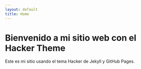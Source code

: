 ```yaml
---
layout: default
title: Home
---
```


# Bienvenido a mi sitio web con el Hacker Theme
Este es mi sitio usando el tema Hacker de Jekyll y GitHub Pages.
